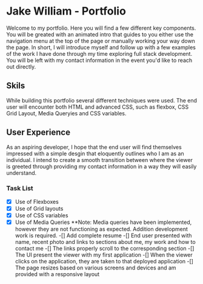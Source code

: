 # Jake William - Portfolio

Welcome to my portfolio. Here you will find a few different key components. You will be greated with an animated intro that guides to you either use the navigation menu at the top of the page or manually working your way down the page. In short, I will introduce myself and follow up with a few examples of the work I have done through my time exploring full stack development. You will be left with my contact information in the event you'd like to reach out directly.

## Skils

While building this portfolio several different techniques were used. The end user will encounter both HTML and advanced CSS, such as flexbox, CSS Grid Layout, Media Queryies and CSS variables. 

## User Experience

As an aspiring developer, I hope that the end user will find themselves impressed with a simple desgin that eloquently outlines who I am as an individual. I intend to create a smooth transition between where the viewer is greeted through providing my contact information in a way they will easily understand.

### Task List
-[x] Use of Flexboxes
-[x] Use of Grid layouts
-[x] Use of CSS variables
-[x] Use of Media Queries
    **Note: Media queries have been implemented, however they are not functioning as expected. Addition development work is required.
-[] Add complete resume
-[] End user presented with name, recent photo and links to sections about me, my work and how to contact me
-[] The links properly scroll to the corresponding section
-[] The UI present the viewer with my first application
-[] When the viewer clicks on the application, they are taken to that deployed application
-[] The page resizes based on various screens and devices and am provided with a responsive layout